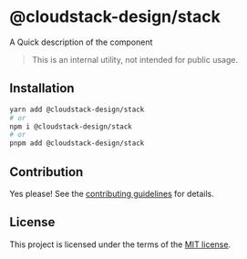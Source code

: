 # @cloudstack-design/stack

A Quick description of the component

> This is an internal utility, not intended for public usage.

## Installation

```sh
yarn add @cloudstack-design/stack
# or
npm i @cloudstack-design/stack
# or
pnpm add @cloudstack-design/stack
```

## Contribution

Yes please! See the
[contributing guidelines](https://github.com/cloudstack-tech/cloudstack-design/blob/master/CONTRIBUTING.md)
for details.

## License

This project is licensed under the terms of the
[MIT license](https://github.com/cloudstack-tech/cloudstack-design/blob/master/LICENSE).
